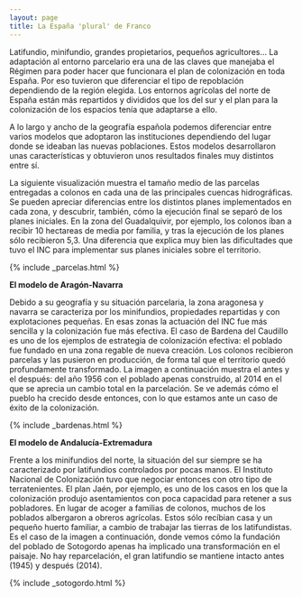 ```yaml
---
layout: page
title: La España 'plural' de Franco
---
```

Latifundio, minifundio, grandes propietarios, pequeños agricultores… La adaptación al entorno parcelario era una de las claves que manejaba el Régimen para poder hacer que funcionara el plan de colonización en toda España. Por eso tuvieron que diferenciar el tipo de repoblación dependiendo de la región elegida. Los entornos agrícolas del norte de España están más repartidos y divididos que los del sur y el plan para la colonización de los espacios tenía que adaptarse a ello.

A lo largo y ancho de la geografía española podemos diferenciar entre varios modelos que adoptaron las instituciones dependiendo del lugar donde se ideaban las nuevas poblaciones. Estos modelos desarrollaron unas características y obtuvieron unos resultados finales muy distintos entre sí.

La siguiente visualización muestra el tamaño medio de las parcelas entregadas a colonos en cada una de las principales cuencas hidrográficas. Se pueden apreciar diferencias entre los distintos planes implementados en cada zona, y descubrir, también, cómo la ejecución final se separó de los planes iniciales. En la zona del Guadalquivir, por ejemplo, los colonos iban a recibir 10 hectareas de media por familia, y tras la ejecución de los planes sólo recibieron 5,3. Una diferencia que explica muy bien las dificultades que tuvo el INC para implementar sus planes iniciales sobre el territorio.


{% include _parcelas.html %}

<b>El modelo de Aragón-Navarra</b>

Debido a su geografía y su situación parcelaria, la zona aragonesa y navarra se caracteriza por los minifundios, propiedades repartidas y con explotaciones pequeñas. En esas zonas la actuación del INC fue más sencilla y la colonización fue más efectiva. El caso de Bardena del Caudillo es uno de los ejemplos de estrategia de colonización efectiva: el poblado fue fundado en una zona regable de nueva creación. Los colonos recibieron parcelas y las pusieron en producción, de forma tal que el territorio quedó profundamente transformado. La imagen a continuación muestra el antes y el después: del año 1956 con el poblado apenas construido, al 2014 en el que se aprecia un cambio total en la parcelación. Se ve además cómo el pueblo ha crecido desde entonces,  con lo que estamos ante un caso de éxito de la colonización.

{% include _bardenas.html %}

<b>El modelo de Andalucía-Extremadura</b>

Frente a los minifundios del norte, la situación del sur siempre se ha caracterizado por latifundios controlados por pocas manos. El Instituto Nacional de Colonización tuvo que negociar entonces con otro tipo de terratenientes. El plan Jaén, por ejemplo, es uno de los casos en los que la colonización produjo asentamientos con poca capacidad para retener a sus pobladores. En lugar de acoger a familias de colonos, muchos de los poblados albergaron a obreros agrícolas. Estos sólo recíbian casa y un pequeño huerto familiar, a cambio de trabajar las tierras de los latifundistas. Es el caso de la imagen a continuación, donde vemos cómo la fundación del poblado de Sotogordo apenas ha implicado una transformación en el paisaje. No hay reparcelación, el gran latifundio se mantiene intacto antes (1945) y después (2014). 

{% include _sotogordo.html %}
